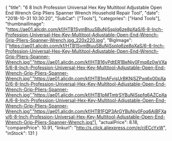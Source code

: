 {
	"title": "6 8  Inch Profession Universal Hex Key Multitool Adjustable Open End Wrench Grip Pliers Spanner Wrench Household Repair Tool",
	"date": "2018-10-31 10:30:20",
	"SubCat": ["Tools"],
	"categories": ["Hand Tools"],
	"thumbnailImage": "https://ae01.alicdn.com/kf/HTB1SymBtuuSBuNjSsplq6ze8pXaS/6-8-Inch-Profession-Universal-Hex-Key-Multitool-Adjustable-Open-End-Wrench-Grip-Pliers-Spanner-Wrench.jpg_220x220.jpg",
	"BigImage": ["https://ae01.alicdn.com/kf/HTB1SymBtuuSBuNjSsplq6ze8pXaS/6-8-Inch-Profession-Universal-Hex-Key-Multitool-Adjustable-Open-End-Wrench-Grip-Pliers-Spanner-Wrench.jpg","https://ae01.alicdn.com/kf/HTB16yPdtER1BeNjy0Fmq6z0wVXa5/6-8-Inch-Profession-Universal-Hex-Key-Multitool-Adjustable-Open-End-Wrench-Grip-Pliers-Spanner-Wrench.jpg","https://ae01.alicdn.com/kf/HTB1mAFvjsUrBKNjSZPxq6x00pXaD/6-8-Inch-Profession-Universal-Hex-Key-Multitool-Adjustable-Open-End-Wrench-Grip-Pliers-Spanner-Wrench.jpg","https://ae01.alicdn.com/kf/HTB1pMTmtrSYBuNjSspfq6AZCpXaA/6-8-Inch-Profession-Universal-Hex-Key-Multitool-Adjustable-Open-End-Wrench-Grip-Pliers-Spanner-Wrench.jpg","https://ae01.alicdn.com/kf/HTB1FQP3ArGYBuNjy0Foq6AiBFXav/6-8-Inch-Profession-Universal-Hex-Key-Multitool-Adjustable-Open-End-Wrench-Grip-Pliers-Spanner-Wrench.jpg"],
	"actualPrice": 8.18,
	"comparePrice": 10.91,
	"linkurl": "http://s.click.aliexpress.com/e/cjECcYxW",
	"inStock": 131
}
